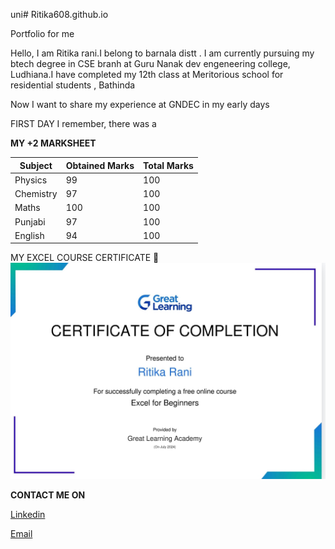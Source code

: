 uni# Ritika608.github.io

Portfolio for me

Hello, I am Ritika rani.I belong to barnala distt . I am currently pursuing my btech degree in CSE branh at Guru Nanak dev engeneering college, Ludhiana.I have completed my 12th class at Meritorious school for residential students , Bathinda

Now I want to share my experience at GNDEC in my early days

FIRST DAY
I remember, there was a 

**MY +2 MARKSHEET**

|Subject|Obtained Marks|Total Marks|
|-------|--------------|-----------|
|Physics|99            |100        |
|Chemistry|97|100|
|Maths| 100  | 100|
|Punjabi|97|100|
|English|94|100|

MY EXCEL COURSE CERTIFICATE 🥰
![Excel certificate](Screenshot_2024-07-22-16-42-41-58_40deb401b9ffe8e1df2f1cc5ba480b12.jpg)

**CONTACT ME ON**

[Linkedin](https://www.linkedin.com/in/ritika-shah-0abb1231a?utm_source=share&utm_campaign=share_via&utm_content=profile&utm_medium=android_app)

[Email](ritikashah063@gmail.com)
